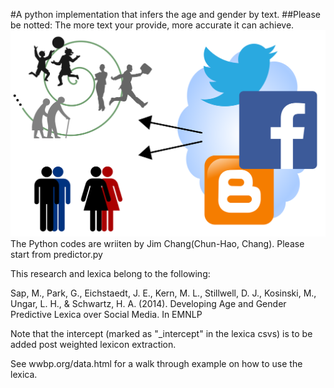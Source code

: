 #A python implementation that infers the age and gender by text.
##Please be notted: The more text your provide, more accurate it can achieve. 
![image](/image.png)
The Python codes are wriiten by Jim Chang(Chun-Hao, Chang).
Please start from predictor.py

This research and lexica belong to the following:

Sap, M., Park, G., Eichstaedt, J. E., Kern, M. L., Stillwell, D. J.,
Kosinski, M., Ungar, L. H., & Schwartz, H. A. (2014).
Developing Age and Gender Predictive Lexica over Social Media. In EMNLP

Note that the intercept (marked as "_intercept" in the lexica csvs)
is to be added post weighted lexicon extraction.

See wwbp.org/data.html for a walk through example on how to use the 
lexica.
